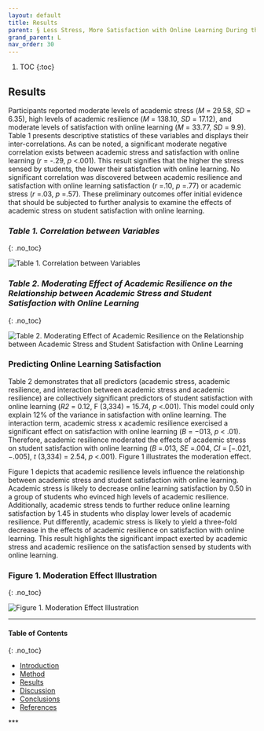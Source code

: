 ```yaml
---
layout: default
title: Results
parent: § Less Stress, More Satisfaction with Online Learning During the COVID-19 Pandemic - The Moderating Role of Academic Resilience  
grand_parent: L
nav_order: 30 
---
```

<style>
.dont-break-out {
  /* These are technically the same, but use both */
  overflow-wrap: break-word;
  word-wrap: break-word;

     -ms-word-break: break-all;
  /* This is the dangerous one in WebKit, as it breaks things wherever */
  word-break: break-all;
  /* Instead use this non-standard one: */
  word-break: break-word;
}

.youtube-container {
    position: relative;
    width: 100%;
    height: 0;
    padding-bottom: 56.25%;
}
.youtube-video {
    position: absolute;
    top: 0;
    left: 0;
    width: 100%;
    height: 100%;
}

</style>

<div class="dont-break-out" markdown="1">

1. TOC
{:toc}

## Results
Participants reported moderate levels of academic stress (*M* = 29.58, *SD* = 6.35), high levels of academic resilience (*M* = 138.10, *SD* = 17.12), and moderate levels of satisfaction with online learning (*M* = 33.77, *SD* = 9.9). Table 1 presents descriptive statistics of these variables and displays their inter-correlations. As can be noted, a significant moderate negative correlation exists between academic stress and satisfaction with online learning (*r* = -.29, *p* <.001). This result signifies that the higher the stress sensed by students, the lower their satisfaction with online learning. No significant correlation was discovered between academic resilience and satisfaction with online learning satisfaction (*r* =.10, *p* =.77) or academic stress (*r* =.03, *p* =.57). These preliminary outcomes offer initial evidence that should be subjected to further analysis to examine the effects of academic stress on student satisfaction with online learning. 

### *Table 1. Correlation between Variables*
{: .no_toc}

![Table 1. Correlation between Variables](https://statics.bsafes.com/images/papers/Less-Stress-More-Satisfaction-with-Online-Learning-During-the-COVID-19-Pandemic-The-Moderating-Role-of-Academic-Resilience-table-1.png)

### *Table 2. Moderating Effect of Academic Resilience on the Relationship between Academic Stress and Student Satisfaction with Online Learning*
{: .no_toc}

![Table 2. Moderating Effect of Academic Resilience on the Relationship between Academic Stress and Student Satisfaction with Online Learning](https://statics.bsafes.com/images/papers/Less-Stress-More-Satisfaction-with-Online-Learning-During-the-COVID-19-Pandemic-The-Moderating-Role-of-Academic-Resilience-table-2.png)

### Predicting Online Learning Satisfaction
Table 2 demonstrates that all predictors (academic stress, academic resilience, and interaction between academic stress and academic resilience) are collectively significant predictors of student satisfaction with online learning (*R2* = 0.12, F (3,334) = 15.74, *p* <.001). This model could only explain 12% of the variance in satisfaction with online learning. The interaction term, academic stress x academic resilience exercised a significant effect on satisfaction with online learning (*B* = −013, *p* < .01). Therefore, academic resilience moderated the effects of academic stress on student satisfaction with online learning (*B* =.013, *SE* =.004, *CI* = [−.021, −.005], *t* (3,334) = 2.54, *p* <.001). Figure 1 illustrates the moderation effect. 

Figure 1 depicts that academic resilience levels influence the relationship between academic stress and student satisfaction with online learning. Academic stress is likely to decrease online learning satisfaction by 0.50 in a group of students who evinced high levels of academic resilience. Additionally, academic stress tends to further reduce online learning satisfaction by 1.45 in students who display lower levels of academic resilience. Put differently, academic stress is likely to yield a three-fold decrease in the effects of academic resilience on satisfaction with online learning. This result highlights the significant impact exerted by academic stress and academic resilience on the satisfaction sensed by students with online learning.

### Figure 1. Moderation Effect Illustration
{: .no_toc}

![Figure 1. Moderation Effect Illustration](https://statics.bsafes.com/images/papers/Less-Stress-More-Satisfaction-with-Online-Learning-During-the-COVID-19-Pandemic-The-Moderating-Role-of-Academic-Resilience-fig-1.png)

***

#### Table of Contents
{: .no_toc}

<ul><li> <a href="/docs/L/Less-Stress-More-Satisfaction-with-Online-Learning-During-the-COVID-19-Pandemic-The-Moderating-Role-of-Academic-Resilience-1/">
Introduction</a></li><li> <a href="/docs/L/Less-Stress-More-Satisfaction-with-Online-Learning-During-the-COVID-19-Pandemic-The-Moderating-Role-of-Academic-Resilience-2/">
Method</a></li><li> <a href="/docs/L/Less-Stress-More-Satisfaction-with-Online-Learning-During-the-COVID-19-Pandemic-The-Moderating-Role-of-Academic-Resilience-3/">
Results</a></li><li> <a href="/docs/L/Less-Stress-More-Satisfaction-with-Online-Learning-During-the-COVID-19-Pandemic-The-Moderating-Role-of-Academic-Resilience-4/">
Discussion</a></li><li> <a href="/docs/L/Less-Stress-More-Satisfaction-with-Online-Learning-During-the-COVID-19-Pandemic-The-Moderating-Role-of-Academic-Resilience-5/">
Conclusions</a></li><li> <a href="/docs/L/Less-Stress-More-Satisfaction-with-Online-Learning-During-the-COVID-19-Pandemic-The-Moderating-Role-of-Academic-Resilience-6/">
References</a></li></ul>
***

</div>
